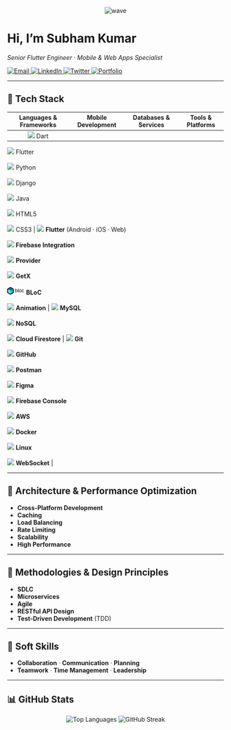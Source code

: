 <!-- ==================== HEADER ==================== -->
<p align="center">
  <img src="https://media.giphy.com/media/LmNwrBhejkK9EFP504/giphy.gif" alt="wave" width="50"/>  
  <h1>Hi, I’m <strong>Subham Kumar</strong></h1>
  <p><em>Senior Flutter Engineer · Mobile &amp; Web Apps Specialist</em></p>

  <!-- Contact Badges -->
  <p>
    <a href="mailto:subham.kumar@example.com">
      <img src="https://img.shields.io/badge/Email-D14836?logo=gmail&style=for-the-badge" alt="Email"/>
    </a>
    <a href="https://www.linkedin.com/in/the-subham-techpro17" target="_blank">
      <img src="https://img.shields.io/badge/LinkedIn-0077B5?logo=linkedin&style=for-the-badge" alt="LinkedIn"/>
    </a>
    <a href="https://twitter.com/the_subham17" target="_blank">
      <img src="https://img.shields.io/badge/Twitter-1DA1F2?logo=twitter&style=for-the-badge" alt="Twitter"/>
    </a>
    <a href="https://the-subham-techpro17.github.io" target="_blank">
      <img src="https://img.shields.io/badge/Portfolio-000000?logo=github&style=for-the-badge" alt="Portfolio"/>
    </a>
  </p>
</p>
<!-- ================================================= -->

---

## 💼 Tech Stack

| Languages & Frameworks                                                                                                                                    | Mobile Development                                                           | Databases & Services                                                   | Tools & Platforms                                                                                                                        |
|:--------------------------------------------------------------------------------------------------------------------------------------------------------:|:----------------------------------------------------------------------------:|:----------------------------------------------------------------------:|:-----------------------------------------------------------------------------------------------------------------------------------------:|
| <img src="https://cdn.jsdelivr.net/gh/devicons/devicon/icons/dart/dart-original.svg"    width="40"/> Dart<br/>  
  <img src="https://cdn.jsdelivr.net/gh/devicons/devicon/icons/flutter/flutter-original.svg" width="40"/> Flutter<br/>  
  <img src="https://cdn.jsdelivr.net/gh/devicons/devicon/icons/python/python-original.svg"  width="40"/> Python<br/>  
  <img src="https://cdn.jsdelivr.net/gh/devicons/devicon/icons/django/django-original.svg"  width="40"/> Django<br/>  
  <img src="https://cdn.jsdelivr.net/gh/devicons/devicon/icons/java/java-original.svg"     width="40"/> Java<br/>  
  <img src="https://cdn.jsdelivr.net/gh/devicons/devicon/icons/html5/html5-original.svg"   width="40"/> HTML5<br/>  
  <img src="https://cdn.jsdelivr.net/gh/devicons/devicon/icons/css3/css3-original.svg"     width="40"/> CSS3 | <img src="https://cdn.jsdelivr.net/gh/devicons/devicon/icons/flutter/flutter-original.svg" width="40"/> **Flutter** (Android · iOS · Web)<br/>  
  <img src="https://cdn.jsdelivr.net/gh/devicons/devicon/icons/firebase/firebase-plain.svg" width="40"/> **Firebase Integration**<br/>  
  <img src="https://img.icons8.com/external-tal-revivo-shadow-tal-revivo/40/null/external-provider-a-state-management-tool-used-in-flutter-logo-shadow-tal-revivo.png" width="40"/> **Provider**<br/>  
  <img src="https://img.icons8.com/nolan/40/flutter.png" width="40"/> **GetX**<br/>  
  <img src="https://raw.githubusercontent.com/felangel/bloc/master/docs/assets/bloc_logo_full.png" width="40"/> **BLoC**<br/>  
  <img src="https://img.icons8.com/ios-filled/40/000000/animation.png" width="40"/> **Animation** | <img src="https://cdn.jsdelivr.net/gh/devicons/devicon/icons/mysql/mysql-original.svg" width="40"/> **MySQL**<br/>  
  <img src="https://cdn.jsdelivr.net/gh/devicons/devicon/icons/mongodb/mongodb-original.svg" width="40"/> **NoSQL**<br/>  
  <img src="https://img.icons8.com/color/40/google-cloud-firestore.png" width="40"/> **Cloud Firestore** | <img src="https://cdn.jsdelivr.net/gh/devicons/devicon/icons/git/git-original.svg" width="40"/> **Git**<br/>  
  <img src="https://cdn.jsdelivr.net/gh/devicons/devicon/icons/github/github-original.svg" width="40"/> **GitHub**<br/>  
  <img src="https://www.vectorlogo.zone/logos/getpostman/getpostman-icon.svg" width="40"/> **Postman**<br/>  
  <img src="https://cdn.jsdelivr.net/gh/devicons/devicon/icons/figma/figma-original.svg" width="40"/> **Figma**<br/>  
  <img src="https://cdn.jsdelivr.net/gh/devicons/devicon/icons/firebase/firebase-plain.svg" width="40"/> **Firebase Console**<br/>  
  <img src="https://cdn.jsdelivr.net/gh/devicons/devicon/icons/amazonwebservices/amazonwebservices-original.svg" width="40"/> **AWS**<br/>  
  <img src="https://cdn.jsdelivr.net/gh/devicons/devicon/icons/docker/docker-original.svg" width="40"/> **Docker**<br/>  
  <img src="https://cdn.jsdelivr.net/gh/devicons/devicon/icons/linux/linux-original.svg" width="40"/> **Linux**<br/>  
  <img src="https://img.icons8.com/external-flat-icons-inmotus-design/40/external-websocket-web-technology-flat-icons-inmotus-design.png" width="40"/> **WebSocket** |

---

## 🧠 Architecture & Performance Optimization
- **Cross‑Platform Development**  
- **Caching**  
- **Load Balancing**  
- **Rate Limiting**  
- **Scalability**  
- **High Performance**

---

## 🧩 Methodologies & Design Principles
- **SDLC**  
- **Microservices**  
- **Agile**  
- **RESTful API Design**  
- **Test‑Driven Development** (TDD)

---

## 🧠 Soft Skills
- **Collaboration** · **Communication** · **Planning**  
- **Teamwork** · **Time Management** · **Leadership**

---

## 📊 GitHub Stats

<p align="center">
  <img src="https://github-readme-stats.vercel.app/api/top-langs?username=the-subham-techpro17&show_icons=true&locale=en&layout=compact" alt="Top Languages" />
  <img src="https://github-readme-streak-stats.herokuapp.com/?user=the-subham-techpro17&theme=default" alt="GitHub Streak" />
</p>
